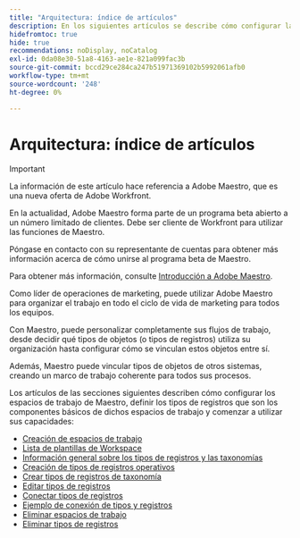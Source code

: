 ```yaml
---
title: "Arquitectura: índice de artículos"
description: En los siguientes artículos se describe cómo configurar la arquitectura de Adobe Maestro. Como parte de esta configuración, aprenderá a crear espacios de trabajo, tipos de registros y campos personalizados para asignar los flujos de trabajo que desea administrar en Adobe Maestro.
hidefromtoc: true
hide: true
recommendations: noDisplay, noCatalog
exl-id: 0da08e30-51a8-4163-ae1e-821a099fac3b
source-git-commit: bccd29ce284ca247b51971369102b5992061afb0
workflow-type: tm+mt
source-wordcount: '248'
ht-degree: 0%

---
```


<!--
---
title: Architecture information
description: The following articles describe how you can configure the architecture of Adobe Maestro. As part of this configuration, you learn how you create workspaces, record types, and custom fields to map out the workflows you want to manage in Adobe Maestro. 
hidefromtoc: yes
author: Alina
feature: Work Management
role: User, Admin
hide: yes
---
-->

<!--udpate the metadata with real information when making this avilable in TOC and in the left nav-->

# Arquitectura: índice de artículos

>[!IMPORTANT]
>
>La información de este artículo hace referencia a Adobe Maestro, que es una nueva oferta de Adobe Workfront.
>
>En la actualidad, Adobe Maestro forma parte de un programa beta abierto a un número limitado de clientes. Debe ser cliente de Workfront para utilizar las funciones de Maestro.
>
>Póngase en contacto con su representante de cuentas para obtener más información acerca de cómo unirse al programa beta de Maestro.
>
>Para obtener más información, consulte [Introducción a Adobe Maestro](../maestro-overview.md).

Como líder de operaciones de marketing, puede utilizar Adobe Maestro para organizar el trabajo en todo el ciclo de vida de marketing para todos los equipos.

Con Maestro, puede personalizar completamente sus flujos de trabajo, desde decidir qué tipos de objetos (o tipos de registros) utiliza su organización hasta configurar cómo se vinculan estos objetos entre sí.

Además, Maestro puede vincular tipos de objetos de otros sistemas, creando un marco de trabajo coherente para todos sus procesos.

Los artículos de las secciones siguientes describen cómo configurar los espacios de trabajo de Maestro, definir los tipos de registros que son los componentes básicos de dichos espacios de trabajo y comenzar a utilizar sus capacidades:

* [Creación de espacios de trabajo](../architecture/create-workspaces.md)
* [Lista de plantillas de Workspace](../architecture/workspace-templates.md)
* [Información general sobre los tipos de registros y las taxonomías](../architecture/overview-of-record-types-and-taxonomies.md)
* [Creación de tipos de registros operativos](../architecture/create-record-types.md)
* [Crear tipos de registros de taxonomía](../architecture/create-a-taxonomy.md)
* [Editar tipos de registros](../architecture/edit-record-types.md)
* [Conectar tipos de registros](../architecture/connect-record-types.md)
* [Ejemplo de conexión de tipos y registros](../architecture/example-connect-record-types-and-records.md)
* [Eliminar espacios de trabajo](../architecture/delete-workspaces.md)
* [Eliminar tipos de registros](../architecture/delete-record-types.md)

